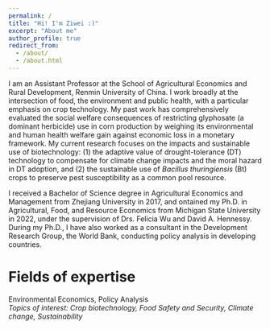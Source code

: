 ```yaml
---
permalink: /
title: "Hi! I'm Ziwei :)"
excerpt: "About me"
author_profile: true
redirect_from: 
  - /about/
  - /about.html
---
```



I am an Assistant Professor at the School of Agricultural Economics and Rural Development, Renmin University of China. I work broadly at the intersection of food, the environment and public health, with a particular emphasis on crop technology. My past work has comprehensively evaluated the social welfare consequences of restricting glyphosate (a dominant herbicide) use in corn production by weighing its environmental and human health welfare gain against economic loss in a monetary framework. My current research focuses on the impacts and sustainable use of biotechnology: (1) the adaptive value of drought-tolerance (DT) technology to compensate for climate change impacts and the moral hazard in DT adoption, and (2) the sustainable use of *Bacillus thuringiensis* (Bt) crops to preserve pest susceptibility as a common pool resource.    

I received a Bachelor of Science degree in Agricultural Economics and Management from Zhejiang University in 2017, and ontained my Ph.D. in Agricultural, Food, and Resource Economics from Michigan State University in 2022, under the supervision of Drs. Felicia Wu and David A. Hennessy. During my Ph.D., I have also worked as a consultant in the Development Research Group, the World Bank, conducting policy analysis in developing countries. 

Fields of expertise 
======
Environmental Economics, Policy Analysis    
*Topics of interest: Crop biotechnology, Food Safety and Security, Climate change, Sustainability*


